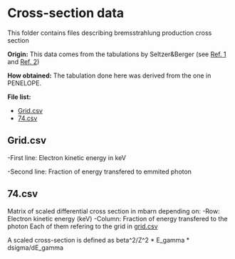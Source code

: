 # Cross-section data
This folder contains files describing bremsstrahlung production cross section

**Origin:** This data comes from the tabulations by Seltzer&Berger (see [Ref. 1](http://www.sciencedirect.com/science/article/pii/0168583X85907074) and [Ref. 2](http://www.sciencedirect.com/science/article/pii/0092640X86900148))

**How obtained:** The tabulation done here was derived from the one in PENELOPE.

**File list:**
- [Grid.csv](grid.csv)
- [74.csv](74.csv)

## Grid.csv
-First line: Electron kinetic energy in keV

-Second line: Fraction of energy transfered to emmited photon

## 74.csv
Matrix of scaled differential cross section in mbarn depending on:
-Row: Electron kinetic energy (keV)
-Column: Fraction of energy transfered to the photon
Each of them refering to the grid in [grid.csv](grid.csv)

A scaled cross-section is defined as beta^2/Z^2 \* E_gamma \* dsigma/dE_gamma
